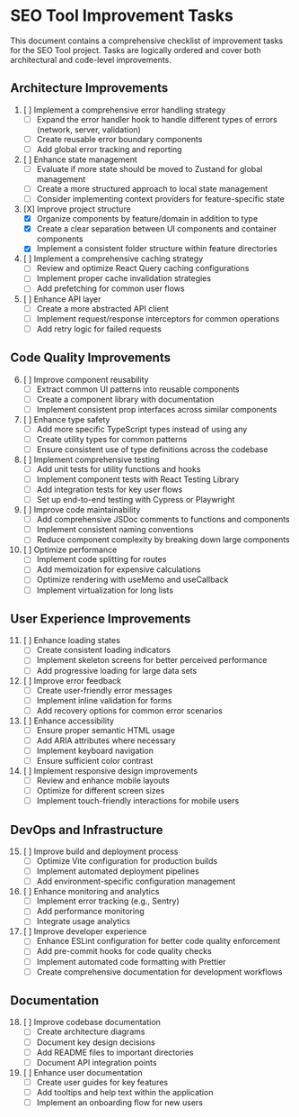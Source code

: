 # SEO Tool Improvement Tasks

This document contains a comprehensive checklist of improvement tasks for the SEO Tool project. Tasks are logically ordered and cover both architectural and code-level improvements.

## Architecture Improvements

1. [ ] Implement a comprehensive error handling strategy
   - [ ] Expand the error handler hook to handle different types of errors (network, server, validation)
   - [ ] Create reusable error boundary components
   - [ ] Add global error tracking and reporting

2. [ ] Enhance state management
   - [ ] Evaluate if more state should be moved to Zustand for global management
   - [ ] Create a more structured approach to local state management
   - [ ] Consider implementing context providers for feature-specific state

3. [X] Improve project structure
   - [X] Organize components by feature/domain in addition to type
   - [X] Create a clear separation between UI components and container components
   - [X] Implement a consistent folder structure within feature directories

4. [ ] Implement a comprehensive caching strategy
   - [ ] Review and optimize React Query caching configurations
   - [ ] Implement proper cache invalidation strategies
   - [ ] Add prefetching for common user flows

5. [ ] Enhance API layer
   - [ ] Create a more abstracted API client
   - [ ] Implement request/response interceptors for common operations
   - [ ] Add retry logic for failed requests

## Code Quality Improvements

6. [ ] Improve component reusability
   - [ ] Extract common UI patterns into reusable components
   - [ ] Create a component library with documentation
   - [ ] Implement consistent prop interfaces across similar components

7. [ ] Enhance type safety
   - [ ] Add more specific TypeScript types instead of using any
   - [ ] Create utility types for common patterns
   - [ ] Ensure consistent use of type definitions across the codebase

8. [ ] Implement comprehensive testing
   - [ ] Add unit tests for utility functions and hooks
   - [ ] Implement component tests with React Testing Library
   - [ ] Add integration tests for key user flows
   - [ ] Set up end-to-end testing with Cypress or Playwright

9. [ ] Improve code maintainability
   - [ ] Add comprehensive JSDoc comments to functions and components
   - [ ] Implement consistent naming conventions
   - [ ] Reduce component complexity by breaking down large components

10. [ ] Optimize performance
    - [ ] Implement code splitting for routes
    - [ ] Add memoization for expensive calculations
    - [ ] Optimize rendering with useMemo and useCallback
    - [ ] Implement virtualization for long lists

## User Experience Improvements

11. [ ] Enhance loading states
    - [ ] Create consistent loading indicators
    - [ ] Implement skeleton screens for better perceived performance
    - [ ] Add progressive loading for large data sets

12. [ ] Improve error feedback
    - [ ] Create user-friendly error messages
    - [ ] Implement inline validation for forms
    - [ ] Add recovery options for common error scenarios

13. [ ] Enhance accessibility
    - [ ] Ensure proper semantic HTML usage
    - [ ] Add ARIA attributes where necessary
    - [ ] Implement keyboard navigation
    - [ ] Ensure sufficient color contrast

14. [ ] Implement responsive design improvements
    - [ ] Review and enhance mobile layouts
    - [ ] Optimize for different screen sizes
    - [ ] Implement touch-friendly interactions for mobile users

## DevOps and Infrastructure

15. [ ] Improve build and deployment process
    - [ ] Optimize Vite configuration for production builds
    - [ ] Implement automated deployment pipelines
    - [ ] Add environment-specific configuration management

16. [ ] Enhance monitoring and analytics
    - [ ] Implement error tracking (e.g., Sentry)
    - [ ] Add performance monitoring
    - [ ] Integrate usage analytics

17. [ ] Improve developer experience
    - [ ] Enhance ESLint configuration for better code quality enforcement
    - [ ] Add pre-commit hooks for code quality checks
    - [ ] Implement automated code formatting with Prettier
    - [ ] Create comprehensive documentation for development workflows

## Documentation

18. [ ] Improve codebase documentation
    - [ ] Create architecture diagrams
    - [ ] Document key design decisions
    - [ ] Add README files to important directories
    - [ ] Document API integration points

19. [ ] Enhance user documentation
    - [ ] Create user guides for key features
    - [ ] Add tooltips and help text within the application
    - [ ] Implement an onboarding flow for new users